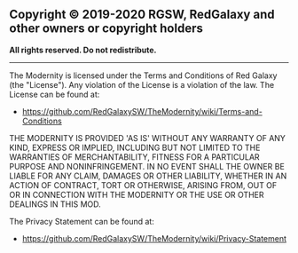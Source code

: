 ## Copyright &copy; 2019-2020 RGSW, RedGalaxy and other owners or copyright holders
<b>
All rights reserved.
Do not redistribute.
</b>

***

The Modernity is licensed under the Terms and Conditions of Red Galaxy (the "License"). Any violation of the License is a violation of the law. The License can be found at:

- https://github.com/RedGalaxySW/TheModernity/wiki/Terms-and-Conditions

THE MODERNITY IS PROVIDED 'AS IS' WITHOUT ANY WARRANTY OF ANY KIND, EXPRESS OR IMPLIED, INCLUDING BUT NOT LIMITED TO THE WARRANTIES OF MERCHANTABILITY, FITNESS FOR A PARTICULAR PURPOSE AND NONINFRINGEMENT. IN NO EVENT SHALL THE OWNER BE LIABLE FOR ANY CLAIM, DAMAGES OR OTHER LIABILITY, WHETHER IN AN ACTION OF CONTRACT, TORT OR OTHERWISE, ARISING FROM, OUT OF OR IN CONNECTION WITH THE MODERNITY OR THE USE OR OTHER DEALINGS IN THIS MOD.

The Privacy Statement can be found at:

- https://github.com/RedGalaxySW/TheModernity/wiki/Privacy-Statement